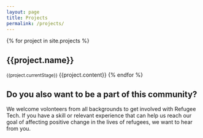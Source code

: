 ```yaml
---
layout: page
title: Projects
permalink: /projects/
---
```


<div class="container">
  {% for project in site.projects %}
    <h2>{{project.name}}</h2>
    <small>{{project.currentStage}}</small>
    {{project.content}}
  {% endfor %}
</div>

<div class="container">
  <h2>Do you also want to be a part of this community?</h2>
  <p>We welcome volonteers from all backgrounds to get involved with Refugee Tech. If you have a skill or relevant experience that can help us reach our goal of affecting positive change in the lives of refugees, we want to hear from you.</p>
</div>
